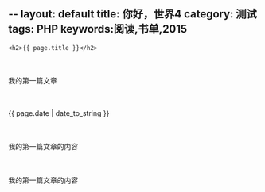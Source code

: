 --
layout: default
title: 你好，世界4
category: 测试
tags: PHP
keywords:阅读,书单,2015
---
	<h2>{{ page.title }}</h2>
　　<p>我的第一篇文章</p>
　　<p>{{ page.date | date_to_string }}</p>
　<p>我的第一篇文章的内容</p>
　<p>我的第一篇文章的内容</p>